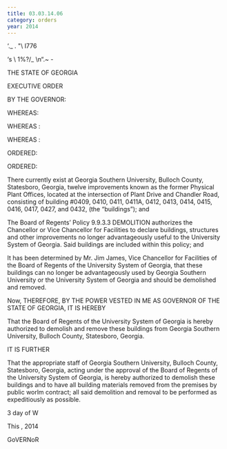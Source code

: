 ```yaml
---
title: 03.03.14.06
category: orders
year: 2014
---
```

    

‘._ .
"\ I776

‘s
\ 1%?/_
\n“.~ -

THE STATE OF GEORGIA

EXECUTIVE ORDER

BY THE GOVERNOR:

WHEREAS:

WHEREAS :

WHEREAS :

ORDERED:

ORDERED:

There currently exist at Georgia Southern University, Bulloch County, Statesboro,
Georgia, twelve improvements known as the former Physical Plant Offices,
located at the intersection of Plant Drive and Chandler Road, consisting of
building #0409, 0410, 0411, 0411A, 0412, 0413, 0414, 0415, 0416, 0417, 0427,
and 0432, (the “buildings”); and

The Board of Regents’ Policy 9.9.3.3 DEMOLITION authorizes the Chancellor or
Vice Chancellor for Facilities to declare buildings, structures and other
improvements no longer advantageously useful to the University System of
Georgia. Said buildings are included within this policy; and

It has been determined by Mr. Jim James, Vice Chancellor for Facilities of the
Board of Regents of the University System of Georgia, that these buildings can no
longer be advantageously used by Georgia Southern University or the University
System of Georgia and should be demolished and removed.

Now, THEREFORE, BY THE POWER VESTED IN ME AS GOVERNOR OF THE
STATE OF GEORGIA, IT IS HEREBY

That the Board of Regents of the University System of Georgia is hereby
authorized to demolish and remove these buildings from Georgia Southern
University, Bulloch County, Statesboro, Georgia.

IT IS FURTHER

That the appropriate staff of Georgia Southern University, Bulloch County,
Statesboro, Georgia, acting under the approval of the Board of Regents of the
University System of Georgia, is hereby authorized to demolish these buildings
and to have all building materials removed from the premises by public worlm
contract; all said demolition and removal to be performed as expeditiously as
possible.

3 day of W

This , 2014

 

GoVERNoR


